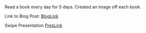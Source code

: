 Read a book every day for 5 days. Created an image off each book. 

Link to Blog Post:
[BlogLink](byerj839.wordpress.com/2017/09/04/5-in-5-project/)


Swipe Presentation
[PresLink](https://swipe.to/152694b50n0jzxp)
